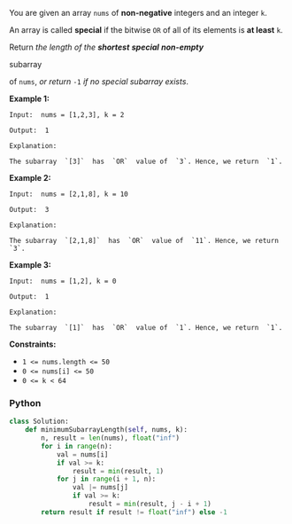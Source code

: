 You are given an array  `nums`  of  **non-negative**  integers and an integer  `k`.

An array is called  **special**  if the bitwise  `OR`  of all of its elements is  **at least**  `k`.

Return  _the length of the  **shortest**  **special**  **non-empty**_

subarray

of  `nums`,  _or return_  `-1`  _if no special subarray exists_.

**Example 1:**
```
Input:  nums = [1,2,3], k = 2

Output:  1

Explanation:

The subarray  `[3]`  has  `OR`  value of  `3`. Hence, we return  `1`.
```

**Example 2:**
```
Input:  nums = [2,1,8], k = 10

Output:  3

Explanation:

The subarray  `[2,1,8]`  has  `OR`  value of  `11`. Hence, we return  `3`.
```

**Example 3:**
```
Input:  nums = [1,2], k = 0

Output:  1

Explanation:

The subarray  `[1]`  has  `OR`  value of  `1`. Hence, we return  `1`.
```

**Constraints:**

-   `1 <= nums.length <= 50`
-   `0 <= nums[i] <= 50`
-   `0 <= k < 64`


### Python
```python
class Solution:
    def minimumSubarrayLength(self, nums, k):
        n, result = len(nums), float("inf")
        for i in range(n):
            val = nums[i]
            if val >= k:
                result = min(result, 1)
            for j in range(i + 1, n):
                val |= nums[j]
                if val >= k:
                    result = min(result, j - i + 1)
        return result if result != float("inf") else -1 
```